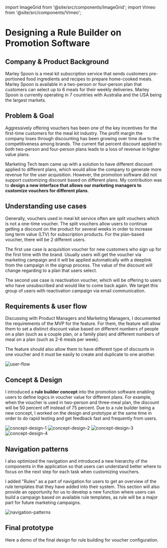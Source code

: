 import ImageGrid from '@site/src/components/ImageGrid';
import Vimeo from '@site/src/components/Vimeo';

# Designing a Rule Builder on Promotion Software

## Company & Product Background

Marley Spoon is a meal kit subscription service that sends customers
pre-portioned food ingredients and recipes to prepare home-cooked meals. Marley
Spoon is available in a two-person or four-person plan that customers can select
up to 6 meals for their weekly deliveries. Marley Spoon is currently operating
in 7 countries with Australia and the USA being the largest markets.

## Problem & Goal

Aggressively offering vouchers has been one of the key incentives for the
first-time customers for the meal kit industry. The profit margin the company
loses through discounting has been growing over time due to the competitiveness
among brands. The current flat percent discount applied to both two-person and
four-person plans leads to a loss of revenue in higher value plans.

Marketing Tech team came up with a solution to have different discount applied
to different plans, which would allow the company to generate more revenue for
the user acquisition. However, the promotion software did not support
customizing discount based on different plans. My contribution was to **design a
new interface that allows our marketing managers to customize vouchers for
different plans**.

## Understanding use cases

Generally, vouchers used in meal kit service often are split vouchers which is
not a one-time voucher. The split vouchers allow users to continue getting a
discount on the product for several weeks in order to increase long term value
(LTV) for subscription products. For the plan-based voucher, there will be 2
different users.

The first use case is acquisition voucher for new customers who sign up for the
first time with the brand. Usually users will get the voucher via marketing
campaign and it will be applied automatically with a deeplink from the campaign
in the signup process. The value of the discount will change regarding to a plan
that users select.

The second use case is reactivation voucher, which will be offering to users who
have unsubscribed and would like to come back again. We target this group of
users with reactivation campaign via email communication.

## Requirements & user flow

Discussing with Product Managers and Marketing Managers, I documented the
requirements of the MVP for the feature. For them, the feature will allow them
to set a distinct discount value based on different numbers of people on a plan
(such as a couple plan, or a family plan) and different numbers of meal on a
plan (such as 2-6 meals per week).

The feature should also allow them to have different type of discounts in one
voucher and it must be easily to create and duplicate to one another.

![user-flow](user-flow.webp)

## Concept & Design

I introduced a **rule builder concept** into the promotion software enabling
users to define logics in voucher value for different plans. For example, when
the voucher is used in two-person and three-meal plan, the discount will be 50
percent off instead of 75 percent. Due to a rule builder being a new concept, I
worked on the design and prototype at the same time in order to do rapid testing
and get feedback fast and frequently from users.

<ImageGrid columns="2">

![concept-design-1](concept-design-1.webp)
![concept-design-2](concept-design-2.webp)
![concept-design-3](concept-design-3.webp)
![concept-design-4](concept-design-4.webp)

</ImageGrid>

## Navigation patterns

I also optimized the navigation and introduced a new hierarchy of the components
in the application so that users can understand better where to focus on the
next step for each task when customizing vouchers.

I added "Rules" as a part of navigation for users to get an overview of the rule
templates that they have added into their system. This section will also provide
an opportunity for us to develop a new function where users can build a campaign
based on available rule templates, as rule will be a major part for future
marketing campaigns.

![navigation-patterns](navigation-patterns.webp)

## Final prototype

Here a demo of the final design for rule building for voucher configuration.

<Vimeo src="https://player.vimeo.com/video/854720575" />
